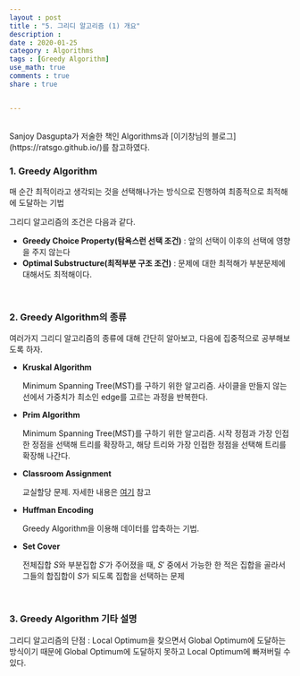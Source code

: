 ```yaml
---
layout : post
title : "5. 그리디 알고리즘 (1) 개요"
description :
date : 2020-01-25
category : Algorithms
tags : [Greedy Algorithm]
use_math: true
comments : true
share : true


---
```


<br/>
Sanjoy Dasgupta가 저술한 책인 Algorithms과 [이기창님의 블로그](https://ratsgo.github.io/)를 참고하였다.

<br/>

### 1. Greedy Algorithm

매 순간 최적이라고 생각되는 것을 선택해나가는 방식으로 진행하여 최종적으로 최적해에 도달하는 기법

그리디 알고리즘의 조건은 다음과 같다.

- **Greedy Choice Property(탐욕스런 선택 조건)** : 앞의 선택이 이후의 선택에 영향을 주지 않는다
- **Optimal Substructure(최적부분 구조 조건)** : 문제에 대한 최적해가 부분문제에 대해서도 최적해이다.

<br/>

### 2. Greedy Algorithm의 종류

여러가지 그리디 알고리즘의 종류에 대해 간단히 알아보고, 다음에 집중적으로 공부해보도록 하자.

- **Kruskal Algorithm**

  Minimum Spanning Tree(MST)를 구하기 위한 알고리즘. 사이클을 만들지 않는 선에서 가중치가 최소인 edge를 고르는 과정을 반복한다.

- **Prim Algorithm**

  Minimum Spanning Tree(MST)를 구하기 위한 알고리즘. 시작 정점과 가장 인접한 정점을 선택해 트리를 확장하고, 해당 트리와 가장 인접한 정점을 선택해 트리를 확장해 나간다.

- **Classroom Assignment**

  교실할당 문제. 자세한 내용은 [여기](https://ratsgo.github.io/data%20structure&algorithm/2017/11/22/greedy/) 참고

- **Huffman Encoding**

  Greedy Algorithm을 이용해 데이터를 압축하는 기법.

- **Set Cover**

  전체집합 $S$와 부분집합 $S'$가 주어졌을 때, $S'$ 중에서 가능한 한 적은 집합을 골라서 그들의 합집합이 $S$가 되도록 집합을 선택하는 문제

<br/>

### 3. Greedy Algorithm 기타 설명

그리디 알고리즘의 단점 : Local Optimum을 찾으면서 Global Optimum에 도달하는 방식이기 때문에 Global Optimum에 도달하지 못하고 Local Optimum에 빠져버릴 수 있다.

<br/>